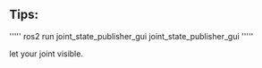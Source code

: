 ## Tips:

'''''
ros2 run joint_state_publisher_gui joint_state_publisher_gui 
'''''


let your joint visible.
